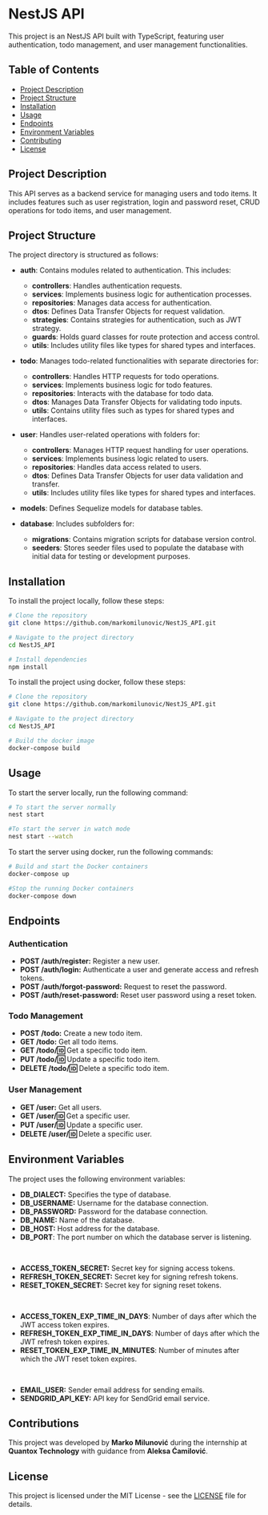 # NestJS API

This project is an NestJS API built with TypeScript, featuring user authentication, todo management, and user management functionalities.

## Table of Contents

- [Project Description](#project-description)
- [Project Structure](#project-structure)
- [Installation](#installation)
- [Usage](#usage)
- [Endpoints](#endpoints)
- [Environment Variables](#environment-variables)
- [Contributing](#contributing)
- [License](#license)

## Project Description

This API serves as a backend service for managing users and todo items. It includes features such as user registration, login and password reset, CRUD operations for todo items, and user management.

## Project Structure

The project directory is structured as follows:

- **auth**: Contains modules related to authentication. This includes:
  - **controllers**: Handles authentication requests.
  - **services**: Implements business logic for authentication processes.
  - **repositories**: Manages data access for authentication.
  - **dtos**: Defines Data Transfer Objects for request validation.
  - **strategies**: Contains strategies for authentication, such as JWT strategy.
  - **guards**: Holds guard classes for route protection and access control.
  - **utils**: Includes utility files like types for shared types and interfaces.
- **todo**: Manages todo-related functionalities with separate directories for:
  - **controllers**: Handles HTTP requests for todo operations.
  - **services**: Implements business logic for todo features.
  - **repositories**: Interacts with the database for todo data.
  - **dtos**: Manages Data Transfer Objects for validating todo inputs.
  - **utils**: Contains utility files such as types for shared types and interfaces.
- **user**: Handles user-related operations with folders for:

  - **controllers**: Manages HTTP request handling for user operations.
  - **services**: Implements business logic related to users.
  - **repositories**: Handles data access related to users.
  - **dtos**: Defines Data Transfer Objects for user data validation and transfer.
  - **utils**: Includes utility files like types for shared types and interfaces.

- **models**: Defines Sequelize models for database tables.
- **database**: Includes subfolders for:
  - **migrations**: Contains migration scripts for database version control.
  - **seeders**: Stores seeder files used to populate the database with initial data for testing or development purposes.

## Installation

To install the project locally, follow these steps:

```bash
# Clone the repository
git clone https://github.com/markomilunovic/NestJS_API.git

# Navigate to the project directory
cd NestJS_API

# Install dependencies
npm install
```

To install the project using docker, follow these steps:

```bash
# Clone the repository
git clone https://github.com/markomilunovic/NestJS_API.git

# Navigate to the project directory
cd NestJS_API

# Build the docker image
docker-compose build
```

## Usage

To start the server locally, run the following command:

```bash
# To start the server normally
nest start

#To start the server in watch mode
nest start --watch
```

To start the server using docker, run the following commands:

```bash
# Build and start the Docker containers
docker-compose up

#Stop the running Docker containers
docker-compose down
```

## Endpoints

### Authentication

- **POST /auth/register:** Register a new user.
- **POST /auth/login:** Authenticate a user and generate access and refresh tokens.
- **POST /auth/forgot-password:** Request to reset the password.
- **POST /auth/reset-password:** Reset user password using a reset token.

### Todo Management

- **POST /todo:** Create a new todo item.
- **GET /todo:** Get all todo items.
- **GET /todo/:id:** Get a specific todo item.
- **PUT /todo/:id:** Update a specific todo item.
- **DELETE /todo/:id:** Delete a specific todo item.

### User Management

- **GET /user:** Get all users.
- **GET /user/:id:** Get a specific user.
- **PUT /user/:id:** Update a specific user.
- **DELETE /user/:id:** Delete a specific user.

## Environment Variables

The project uses the following environment variables:

- **DB_DIALECT:** Specifies the type of database.
- **DB_USERNAME:** Username for the database connection.
- **DB_PASSWORD:** Password for the database connection.
- **DB_NAME:** Name of the database.
- **DB_HOST:** Host address for the database.
- **DB_PORT**: The port number on which the database server is listening.

<br>

- **ACCESS_TOKEN_SECRET:** Secret key for signing access tokens.
- **REFRESH_TOKEN_SECRET:** Secret key for signing refresh tokens.
- **RESET_TOKEN_SECRET:** Secret key for signing reset tokens.

<br>

- **ACCESS_TOKEN_EXP_TIME_IN_DAYS**: Number of days after which the JWT access token expires.
- **REFRESH_TOKEN_EXP_TIME_IN_DAYS**: Number of days after which the JWT refresh token expires.
- **RESET_TOKEN_EXP_TIME_IN_MINUTES**: Number of minutes after which the JWT reset token expires.

<br>

- **EMAIL_USER:** Sender email address for sending emails.
- **SENDGRID_API_KEY:** API key for SendGrid email service.

## Contributions

This project was developed by **Marko Milunović** during the internship at **Quantox Technology** with guidance from **Aleksa Ćamilović**.

## License

This project is licensed under the MIT License - see the [LICENSE](LICENSE) file for details.
